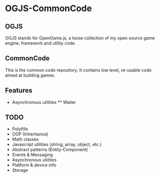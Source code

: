 # OGJS-CommonCode

## OGJS

OGJS stands for OpenGame.js, a loose collection of my open source game engine, framework and utility code.

## CommonCode

This is the common code repository. It contains low level, re-usable code aimed at building games.

## Features

* Asynchronous utilities
** Waiter

## TODO

* Polyfills
* OOP (Inheritance)
* Math classes
* Javascript utilities (string, array, object, etc.)
* Abstract patterns (Entity-Component)
* Events & Messaging
* Asynchronous utilities
* Platform & device info
* Storage